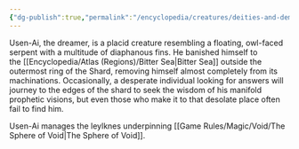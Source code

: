 ```yaml
---
{"dg-publish":true,"permalink":"/encyclopedia/creatures/deities-and-demigods/usen-ai/"}
---
```


Usen-Ai, the dreamer, is a placid creature resembling a floating, owl-faced serpent with a multitude of diaphanous fins. He banished himself to the [[Encyclopedia/Atlas (Regions)/Bitter Sea\|Bitter Sea]] outside the outermost ring of the Shard, removing himself almost completely from its machinations. Occasionally, a desperate individual looking for answers will journey to the edges of the shard to seek the wisdom of his manifold prophetic visions, but even those who make it to that desolate place often fail to find him.

Usen-Ai manages the leylknes underpinning [[Game Rules/Magic/Void/The Sphere of Void\|The Sphere of Void]].
